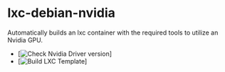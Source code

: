 # lxc-debian-nvidia

Automatically builds an lxc container with the required tools to utilize an Nvidia GPU.

+ [![Check Nvidia Driver version](https://github.com/ironicbadger/lxc-debian-nvidia/actions/workflows/check-nvidia-driver-version.yaml/badge.svg)]
+ [![Build LXC Template](https://github.com/ironicbadger/lxc-debian-nvidia/actions/workflows/build-template.yaml/badge.svg)]

